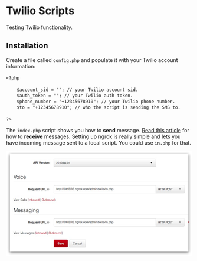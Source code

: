 Twilio Scripts
==========

Testing Twilio functionality.

## Installation

Create a file called `config.php` and populate it with your Twilio account information:

	<?php

		$account_sid = ""; // your Twilio account sid.
		$auth_token = ""; // your Twilio auth token.
		$phone_number = "+12345678910"; // your Twilio phone number.
		$to = "+12345678910"; // who the script is sending the SMS to.

	?>

The `index.php` script shows you how to **send** message. [Read this article](https://www.twilio.com/blog/2014/09/getting-started-with-twilio-mms.html) for how to **receive** messages. Setting up ngrok is really simple and lets you have incoming message sent to a local script. You could use `in.php` for that.

![Screenshot of Twilio settings page](screenshot1.jpg)